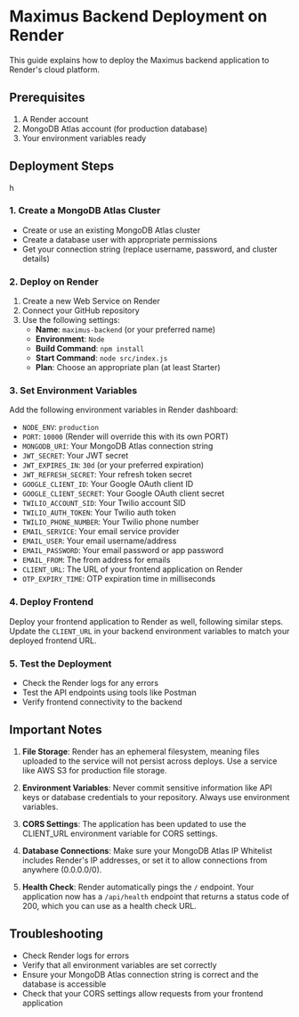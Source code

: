 # Maximus Backend Deployment on Render

This guide explains how to deploy the Maximus backend application to Render's cloud platform.

## Prerequisites

1. A Render account
2. MongoDB Atlas account (for production database)
3. Your environment variables ready

## Deployment Steps
h
### 1. Create a MongoDB Atlas Cluster

- Create or use an existing MongoDB Atlas cluster
- Create a database user with appropriate permissions
- Get your connection string (replace username, password, and cluster details)

### 2. Deploy on Render

1. Create a new Web Service on Render
2. Connect your GitHub repository
3. Use the following settings:
   - **Name**: `maximus-backend` (or your preferred name)
   - **Environment**: `Node`
   - **Build Command**: `npm install`
   - **Start Command**: `node src/index.js`
   - **Plan**: Choose an appropriate plan (at least Starter)

### 3. Set Environment Variables

Add the following environment variables in Render dashboard:

- `NODE_ENV`: `production`
- `PORT`: `10000` (Render will override this with its own PORT)
- `MONGODB_URI`: Your MongoDB Atlas connection string
- `JWT_SECRET`: Your JWT secret
- `JWT_EXPIRES_IN`: `30d` (or your preferred expiration)
- `JWT_REFRESH_SECRET`: Your refresh token secret
- `GOOGLE_CLIENT_ID`: Your Google OAuth client ID
- `GOOGLE_CLIENT_SECRET`: Your Google OAuth client secret
- `TWILIO_ACCOUNT_SID`: Your Twilio account SID
- `TWILIO_AUTH_TOKEN`: Your Twilio auth token
- `TWILIO_PHONE_NUMBER`: Your Twilio phone number
- `EMAIL_SERVICE`: Your email service provider
- `EMAIL_USER`: Your email username/address
- `EMAIL_PASSWORD`: Your email password or app password
- `EMAIL_FROM`: The from address for emails
- `CLIENT_URL`: The URL of your frontend application on Render
- `OTP_EXPIRY_TIME`: OTP expiration time in milliseconds

### 4. Deploy Frontend

Deploy your frontend application to Render as well, following similar steps.
Update the `CLIENT_URL` in your backend environment variables to match your deployed frontend URL.

### 5. Test the Deployment

- Check the Render logs for any errors
- Test the API endpoints using tools like Postman
- Verify frontend connectivity to the backend

## Important Notes

1. **File Storage**: Render has an ephemeral filesystem, meaning files uploaded to the service will not persist across deploys. Use a service like AWS S3 for production file storage.

2. **Environment Variables**: Never commit sensitive information like API keys or database credentials to your repository. Always use environment variables.

3. **CORS Settings**: The application has been updated to use the CLIENT_URL environment variable for CORS settings.

4. **Database Connections**: Make sure your MongoDB Atlas IP Whitelist includes Render's IP addresses, or set it to allow connections from anywhere (0.0.0.0/0).

5. **Health Check**: Render automatically pings the `/` endpoint. Your application now has a `/api/health` endpoint that returns a status code of 200, which you can use as a health check URL.

## Troubleshooting

- Check Render logs for errors
- Verify that all environment variables are set correctly
- Ensure your MongoDB Atlas connection string is correct and the database is accessible
- Check that your CORS settings allow requests from your frontend application
